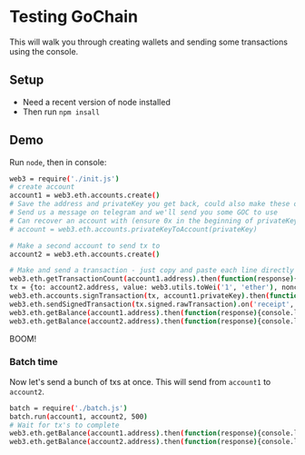 # Testing GoChain

This will walk you through creating wallets and sending some transactions using the console.

## Setup

* Need a recent version of node installed
* Then run `npm insall`

## Demo

Run `node`, then in console:

```sh
web3 = require('./init.js')
# create account
account1 = web3.eth.accounts.create()
# Save the address and privateKey you get back, could also make these on myetherwallet or other tools
# Send us a message on telegram and we'll send you some GOC to use
# Can recover an account with (ensure 0x in the beginning of privateKey)
# account = web3.eth.accounts.privateKeyToAccount(privateKey)

# Make a second account to send tx to
account2 = web3.eth.accounts.create()

# Make and send a transaction - just copy and paste each line directly
web3.eth.getTransactionCount(account1.address).then(function(response){console.log(response); account1.nonce = response;})
tx = {to: account2.address, value: web3.utils.toWei('1', 'ether'), nonce: account1.nonce, gas: '2000000'}
web3.eth.accounts.signTransaction(tx, account1.privateKey).then(function(response){ console.log(response); tx.signed = response; })
web3.eth.sendSignedTransaction(tx.signed.rawTransaction).on('receipt', console.log).then(function(response){ console.log(response) }).catch(console.log)
web3.eth.getBalance(account1.address).then(function(response){console.log(web3.utils.fromWei(response, 'ether'))})
web3.eth.getBalance(account2.address).then(function(response){console.log(web3.utils.fromWei(response, 'ether'))})
```

BOOM!

### Batch time

Now let's send a bunch of txs at once. This will send from `account1` to `account2`.

```sh
batch = require('./batch.js')
batch.run(account1, account2, 500)
# Wait for tx's to complete
web3.eth.getBalance(account1.address).then(function(response){console.log(web3.utils.fromWei(response, 'ether'))})
web3.eth.getBalance(account2.address).then(function(response){console.log(web3.utils.fromWei(response, 'ether'))})
```
